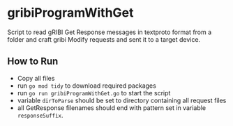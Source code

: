 # gribiProgramWithGet

Script to read gRIBI Get Response messages in textproto format from a folder and craft gribi Modify requests and sent it to a target device. 

## How to Run
- Copy all files
- run `go mod tidy` to download required packages
- run `go run gribiProgramWithGet.go` to start the script
- variable `dirToParse` should be set to directory containing all request files
- all GetResponse filenames should end with pattern set in variable `responseSuffix`.